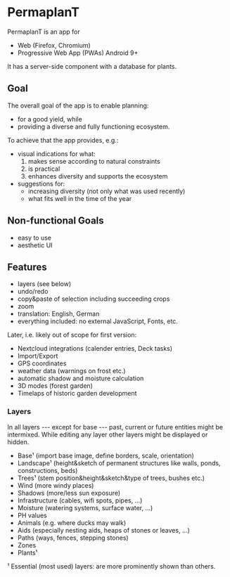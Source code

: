 # PermaplanT

PermaplanT is an app for

- Web (Firefox, Chromium)
- Progressive Web App (PWAs) Android 9+

It has a server-side component with a database for plants.

## Goal

The overall goal of the app is to enable planning:

- for a good yield, while
- providing a diverse and fully functioning ecosystem.

To achieve that the app provides, e.g.:

- visual indications for what:
  1. makes sense according to natural constraints
  2. is practical
  3. enhances diversity and supports the ecosystem
- suggestions for:
  - increasing diversity (not only what was used recently)
  - what fits well in the time of the year

## Non-functional Goals

- easy to use
- aesthetic UI

## Features

- layers (see below)
- undo/redo
- copy&paste of selection including succeeding crops
- zoom
- translation: English, German
- everything included: no external JavaScript, Fonts, etc.

Later, i.e. likely out of scope for first version:

- Nextcloud integrations (calender entries, Deck tasks)
- Import/Export
- GPS coordinates
- weather data (warnings on frost etc.)
- automatic shadow and moisture calculation
- 3D modes (forest garden)
- Timelaps of historic garden development

### Layers

In all layers --- except for base --- past, current or future entities might be intermixed.
While editing any layer other layers might be displayed or hidden.

- Base¹ (import base image, define borders, scale, orientation)
- Landscape¹ (height&sketch of permanent structures like walls, ponds, constructions, beds)
- Trees¹ (stem position&height&sketch&type of trees, bushes etc.)
- Wind (more windy places)
- Shadows (more/less sun exposure)
- Infrastructure (cables, wifi spots, pipes, ...)
- Moisture (watering systems, surface water, ...)
- PH values
- Animals (e.g. where ducks may walk)
- Aids (especially nesting aids, heaps of stones or leaves, ...)
- Paths (ways, fences, stepping stones)
- Zones
- Plants¹

¹ Essential (most used) layers: are more prominently shown than others.
